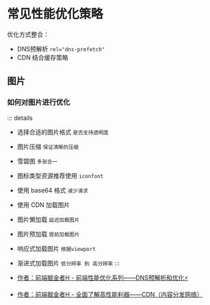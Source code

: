 # 常见性能优化策略

优化方式整合：

- DNS预解析 `rel="dns-prefetch"`
- CDN 结合缓存策略

## 图片

### 如何对图片进行优化

::: details
- 选择合适的图片格式 `是否支持透明度`
- 图片压缩 `保证清晰的压缩`
- 雪碧图 `多张合一`
- 图标类型资源推荐使用 `iconfont`
- 使用 base64 格式 `减少请求`
- 使用 CDN 加载图片
- 图片懒加载  `延迟加载图片`
- 图片预加载 `提前加载图片`
- 响应式加载图片 `根据viewport`
- 渐进式加载图片 `低分辨率 到 高分辨率`
:::


- [作者：前端掘金者H - 前端性能优化系列——DNS预解析和优化⚡](https://juejin.cn/post/7285915718667124771)
- [作者：前端掘金者H - 全面了解高性能利器——CDN（内容分发网络）](https://juejin.cn/post/7287913415804600331)